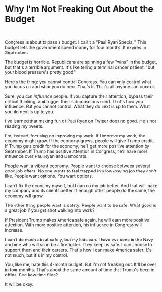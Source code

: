 # Why I'm Not Freaking Out About the Budget

 

Congress is about to pass a budget. I call it a "Paul Ryan Special." This budget lets the government spend money for four months. It expires in September.

The budget is horrible. Republicans are spinning a few "wins" in the budget, but that's a terrible argument. It's like telling a terminal cancer patient, "but your blood pressure's pretty good."

Here's the thing: you cannot control Congress. You can only control what you focus on and what you do next. That's it. That's all anyone can control.

Sure, you can _influence_ people. If you capture their attention, bypass their critical thinking, and trigger their subconscious mind. That's how you influence. But you cannot control. What they do next is up to them. What you do next is up to you.

I've learned that making fun of Paul Ryan on Twitter does no good. He's not reading my tweets.

I'm, instead, focusing on improving my work. If I improve my work, the economy might grow. If the economy grows, people will give Trump credit. If Trump gets credit for the economy, he'll get more positive attention by September. If Trump has positive attention in Congress, he'll have more influence over Paul Ryan and Democrats.

People want a vibrant economy. People want to choose between several good job offers. No one wants to feel trapped in a low-paying job they don't like. People want options. You want options.

I can't fix the economy myself, but I can do my job better. And that will make my company and its clients better. If enough other people do the same, the economy will grow.

The other thing people want is safety. People want to be safe. What good is a great job if you get shot walking into work?

If President Trump makes America safe again, he will earn more positive attention. With more positive attention, his influence in Congress will increase.

I can't do much about safety, but my kids can. I have two sons in the Navy and one who will soon be a firefighter. They keep us safe. I can choose to support them and their careers. That's how I can make America safer. It's not much, but it's in my control.

You, like me, hate this 4-month budget. But I'm not freaking out. It'll be over in four months. That's about the same amount of time that Trump's been in office. See how time flies?

It will be okay.